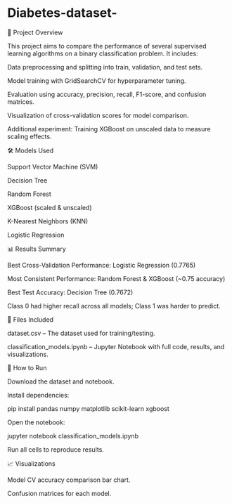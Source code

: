 # Diabetes-dataset-

📌 Project Overview

This project aims to compare the performance of several supervised learning algorithms on a binary classification problem. It includes:

Data preprocessing and splitting into train, validation, and test sets.

Model training with GridSearchCV for hyperparameter tuning.

Evaluation using accuracy, precision, recall, F1-score, and confusion matrices.

Visualization of cross-validation scores for model comparison.

Additional experiment: Training XGBoost on unscaled data to measure scaling effects.

🛠 Models Used

Support Vector Machine (SVM)

Decision Tree

Random Forest

XGBoost (scaled & unscaled)

K-Nearest Neighbors (KNN)

Logistic Regression

📊 Results Summary

Best Cross-Validation Performance: Logistic Regression (0.7765)

Most Consistent Performance: Random Forest & XGBoost (~0.75 accuracy)

Best Test Accuracy: Decision Tree (0.7672)

Class 0 had higher recall across all models; Class 1 was harder to predict.

📂 Files Included

dataset.csv – The dataset used for training/testing.

classification_models.ipynb – Jupyter Notebook with full code, results, and visualizations.

🚀 How to Run

Download the dataset and notebook.

Install dependencies:

pip install pandas numpy matplotlib scikit-learn xgboost


Open the notebook:

jupyter notebook classification_models.ipynb


Run all cells to reproduce results.

📈 Visualizations

Model CV accuracy comparison bar chart.

Confusion matrices for each model.
